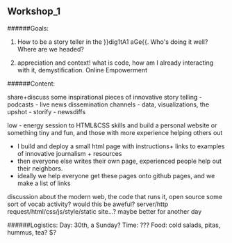 Workshop_1
----- 


######Goals:
1) How to be a story teller in the }}dig1tA1 aGe{{. Who's doing it well? Where are we headed?

2) appreciation and context! what is code, how am I already interacting with it, demystification. Online Empowerment



######Content:

share+discuss some inspirational pieces of innovative story telling
     - podcasts
     - live news dissemination channels
     - data, visualizations, the upshot
     - storify
     - newsdiffs

low - energy session to HTML&CSS skills and build a personal website or something tiny and fun, and those with more experience helping others out
 - I build and deploy a small html page with instructions+ links to examples of innovative journalism + resources
 - then everyone else writes their own page, experienced people help out their neighbors.
 - ideally we help everyone get these pages onto github pages, and we make a list of links 

discussion about the modern web, the code that runs it, open source 
some sort of vocab activity? would this be aweful? server/http request/html/css/js/style/static site...? maybe better for another day 



######Logistics:
Day: 30th, a Sunday? 
Time: ???
Food: cold salads, pitas, hummus, tea? $? 

